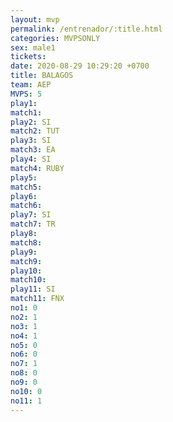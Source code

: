 ```yaml
---
layout: mvp
permalink: /entrenador/:title.html
categories: MVPSONLY
sex: male1
tickets: 
date: 2020-08-29 10:29:20 +0700
title: BALAGOS
team: AEP
MVPS: 5
play1: 
match1: 
play2: SI
match2: TUT
play3: SI
match3: EA
play4: SI
match4: RUBY
play5: 
match5: 
play6: 
match6: 
play7: SI
match7: TR
play8: 
match8: 
play9: 
match9: 
play10: 
match10: 
play11: SI
match11: FNX
no1: 0
no2: 1
no3: 1
no4: 1
no5: 0
no6: 0
no7: 1
no8: 0
no9: 0
no10: 0
no11: 1
---
```

